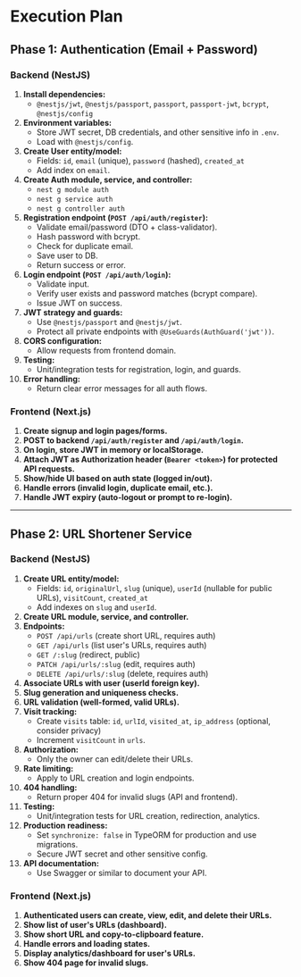 # Execution Plan

## Phase 1: Authentication (Email + Password)

### Backend (NestJS)
1. **Install dependencies:**
   - `@nestjs/jwt`, `@nestjs/passport`, `passport`, `passport-jwt`, `bcrypt`, `@nestjs/config`
2. **Environment variables:**
   - Store JWT secret, DB credentials, and other sensitive info in `.env`.
   - Load with `@nestjs/config`.
3. **Create User entity/model:**
   - Fields: `id`, `email` (unique), `password` (hashed), `created_at`
   - Add index on `email`.
4. **Create Auth module, service, and controller:**
   - `nest g module auth`
   - `nest g service auth`
   - `nest g controller auth`
5. **Registration endpoint (`POST /api/auth/register`):**
   - Validate email/password (DTO + class-validator).
   - Hash password with bcrypt.
   - Check for duplicate email.
   - Save user to DB.
   - Return success or error.
6. **Login endpoint (`POST /api/auth/login`):**
   - Validate input.
   - Verify user exists and password matches (bcrypt compare).
   - Issue JWT on success.
7. **JWT strategy and guards:**
   - Use `@nestjs/passport` and `@nestjs/jwt`.
   - Protect all private endpoints with `@UseGuards(AuthGuard('jwt'))`.
8. **CORS configuration:**
   - Allow requests from frontend domain.
9. **Testing:**
   - Unit/integration tests for registration, login, and guards.
10. **Error handling:**
    - Return clear error messages for all auth flows.

### Frontend (Next.js)
1. **Create signup and login pages/forms.**
2. **POST to backend `/api/auth/register` and `/api/auth/login`.**
3. **On login, store JWT in memory or localStorage.**
4. **Attach JWT as Authorization header (`Bearer <token>`) for protected API requests.**
5. **Show/hide UI based on auth state (logged in/out).**
6. **Handle errors (invalid login, duplicate email, etc.).**
7. **Handle JWT expiry (auto-logout or prompt to re-login).**

---

## Phase 2: URL Shortener Service

### Backend (NestJS)
1. **Create URL entity/model:**
   - Fields: `id`, `originalUrl`, `slug` (unique), `userId` (nullable for public URLs), `visitCount`, `created_at`
   - Add indexes on `slug` and `userId`.
2. **Create URL module, service, and controller.**
3. **Endpoints:**
   - `POST /api/urls` (create short URL, requires auth)
   - `GET /api/urls` (list user's URLs, requires auth)
   - `GET /:slug` (redirect, public)
   - `PATCH /api/urls/:slug` (edit, requires auth)
   - `DELETE /api/urls/:slug` (delete, requires auth)
4. **Associate URLs with user (userId foreign key).**
5. **Slug generation and uniqueness checks.**
6. **URL validation (well-formed, valid URLs).**
7. **Visit tracking:**
   - Create `visits` table: `id`, `urlId`, `visited_at`, `ip_address` (optional, consider privacy)
   - Increment `visitCount` in `urls`.
8. **Authorization:**
   - Only the owner can edit/delete their URLs.
9. **Rate limiting:**
   - Apply to URL creation and login endpoints.
10. **404 handling:**
    - Return proper 404 for invalid slugs (API and frontend).
11. **Testing:**
    - Unit/integration tests for URL creation, redirection, analytics.
12. **Production readiness:**
    - Set `synchronize: false` in TypeORM for production and use migrations.
    - Secure JWT secret and other sensitive config.
13. **API documentation:**
    - Use Swagger or similar to document your API.

### Frontend (Next.js)
1. **Authenticated users can create, view, edit, and delete their URLs.**
2. **Show list of user's URLs (dashboard).**
3. **Show short URL and copy-to-clipboard feature.**
4. **Handle errors and loading states.**
5. **Display analytics/dashboard for user's URLs.**
6. **Show 404 page for invalid slugs.** 